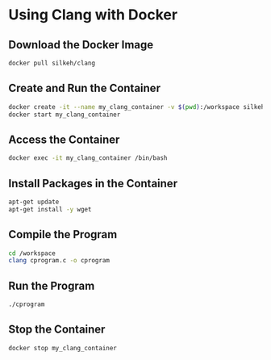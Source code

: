 # Using Clang with Docker

## Download the Docker Image
```bash
docker pull silkeh/clang
```

## Create and Run the Container
```bash
docker create -it --name my_clang_container -v $(pwd):/workspace silkeh/clang
docker start my_clang_container
```

## Access the Container
```bash
docker exec -it my_clang_container /bin/bash
```

## Install Packages in the Container
```bash
apt-get update
apt-get install -y wget
```

## Compile the Program
```bash
cd /workspace
clang cprogram.c -o cprogram
```

## Run the Program
```bash
./cprogram
``` 

## Stop the Container
```bash
docker stop my_clang_container
```